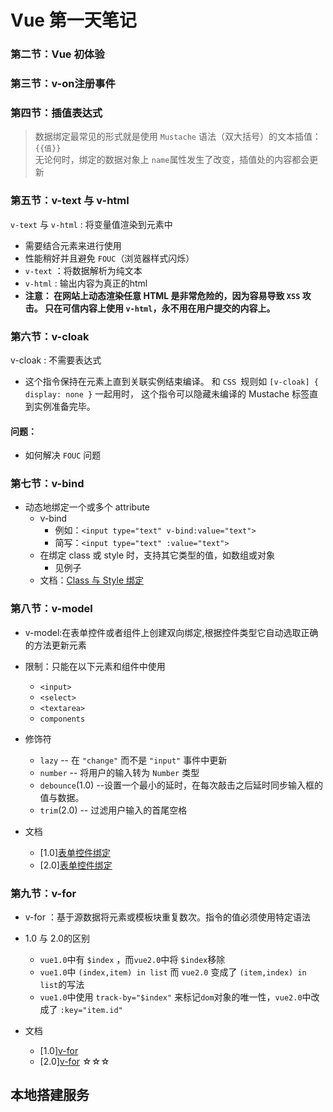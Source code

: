 # Vue 第一天笔记

### 第二节：Vue 初体验

### 第三节：v-on注册事件

### 第四节：插值表达式

> 数据绑定最常见的形式就是使用 `Mustache` 语法（双大括号）的文本插值：`{{值}}` <br>
> 无论何时，绑定的数据对象上 `name`属性发生了改变，插值处的内容都会更新

### 第五节：v-text 与 v-html

`v-text` 与 `v-html` : 将变量值渲染到元素中
- 需要结合元素来进行使用
- 性能稍好并且避免 `FOUC`（浏览器样式闪烁）
- `v-text` ：将数据解析为纯文本
- `v-html` : 输出内容为真正的html
- **注意：
    在网站上动态渲染任意 HTML 是非常危险的，因为容易导致 `XSS` 攻击。
    只在可信内容上使用 `v-html`，永不用在用户提交的内容上。**

### 第六节：v-cloak

v-cloak : 不需要表达式
- 这个指令保持在元素上直到关联实例结束编译。
  和 `CSS `规则如 `[v-cloak] { display: none }` 一起用时，
  这个指令可以隐藏未编译的 Mustache 标签直到实例准备完毕。


#### 问题：

- 如何解决 `FOUC` 问题


### 第七节：v-bind

- 动态地绑定一个或多个 attribute
    + v-bind
        * 例如：`<input type="text" v-bind:value="text">`
        * 简写：`<input type="text" :value="text">`
    + 在绑定 class 或 style 时，支持其它类型的值，如数组或对象
        * 见例子
    + 文档：[Class 与 Style 绑定](http://v1-cn.vuejs.org/guide/class-and-style.html#数组语法-1)


### 第八节：v-model

- v-model:在表单控件或者组件上创建双向绑定,根据控件类型它自动选取正确的方法更新元素
- 限制：只能在以下元素和组件中使用
    + `<input>`
    + `<select>`
    + `<textarea>`
    + `components`
- 修饰符
    + `lazy` -- 在 `"change"` 而不是 `"input"` 事件中更新
    + `number` -- 将用户的输入转为 `Number` 类型
    + `debounce`(1.0) --设置一个最小的延时，在每次敲击之后延时同步输入框的值与数据。
    + `trim`(2.0) -- 过滤用户输入的首尾空格

- 文档
    + [1.0][表单控件绑定](http://v1-cn.vuejs.org/guide/forms.html)
    + [2.0][表单控件绑定](https://cn.vuejs.org/v2/guide/forms.html#lazy)

### 第九节：v-for

- v-for ：基于源数据将元素或模板块重复数次。指令的值必须使用特定语法

- 1.0 与 2.0的区别
    + `vue1.0`中有 `$index` ，而`vue2.0`中将 `$index`移除
    + `vue1.0`中 `(index,item) in list`  而 `vue2.0` 变成了 `(item,index) in list`的写法
    + `vue1.0`中使用 `track-by="$index"` 来标记`dom`对象的唯一性，`vue2.0`中改成了 `:key="item.id"`

- 文档
    + [1.0][v-for](http://v1-cn.vuejs.org/guide/list.html)
    + [2.0][v-for](https://cn.vuejs.org/v2/guide/list.html) ☆☆☆















## 本地搭建服务
